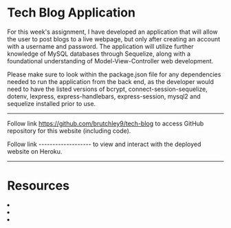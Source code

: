 # Tech Blog Application


For this week's assignment, I have developed an application that will allow the user to post blogs to a live webpage, but only after creating an account with a username and password. The application will utilize further knowledge of MySQL databases through Sequelize, along with a foundational understanding of Model-View-Controller web development.

Please make sure to look within the package.json file for any dependencies needed to run the application from the back end, as the developer would need to have the listed versions of bcrypt, connect-session-sequelize, dotenv, lexpress, express-handlebars, express-session, mysql2 and sequelize installed prior to use.
    

---
    

Follow link https://github.com/brutchley9/tech-blog to access GitHub repository for this website (including code).

Follow link ------------------- to view and interact with the deployed website on Heroku.


---
    
    
# Resources
    
<li></li>
    
<li></li>
    
<li></li>